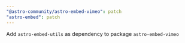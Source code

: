 ```yaml
---
"@astro-community/astro-embed-vimeo": patch
"astro-embed": patch
---
```


Add `astro-embed-utils` as dependency to package `astro-embed-vimeo`
